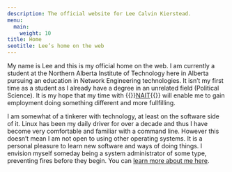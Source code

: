 ```yaml
---
description: The official website for Lee Calvin Kierstead.
menu:
  main:
    weight: 10
title: Home
seotitle: Lee’s home on the web
---
```

My name is Lee and this is my official home on the web. I am currently a student at the Northern Alberta Institute of Technology here in Alberta pursuing an education in Network Engineering technologies. It isn’t my first time as a student as I already have a degree in an unrelated field (Political Science). It is my hope that my time with {{<raw>}}<abbr title="Northern Alberta Institute of Technology">NAIT</abbr>{{</raw>}} will enable me to gain employment doing something different and more fullfilling.

I am somewhat of a tinkerer with technology, at least on the software side of it. Linux has been my daily driver for over a decade and thus I have become very comfortable and familiar with a command line. However this doesn’t mean I am not open to using other operating systems. It is a personal pleasure to learn new software and ways of doing things. I envision myself someday being a system administrator of some type, preventing fires before they begin. You can [learn more about me here](/about/).
